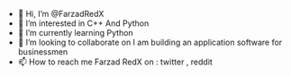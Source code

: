 - 👋 Hi, I’m @FarzadRedX
- 👀 I’m interested in C++ And Python
- 🌱 I’m currently learning Python 
- 💞️ I’m looking to collaborate on I am building an application software for businessmen
- 📫 How to reach me Farzad RedX on : twitter , reddit 

<!---
FarzadRedX/FarzadRedX is a ✨ special ✨ repository because its `README.md` (this file) appears on your GitHub profile.
You can click the Preview link to take a look at your changes.
--->
